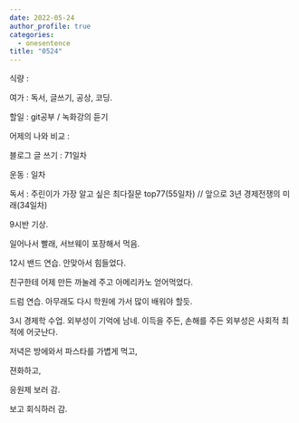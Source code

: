 ```yaml
---
date: 2022-05-24
author_profile: true
categories:
  - onesentence
title: "0524"
---
```


식량 : 

여가 : 독서, 글쓰기, 공상, 코딩.

할일 : git공부 / 녹화강의 듣기

어제의 나와 비교 : 


블로그 글 쓰기 : 71일차

운동 : 일차

독서 : 주린이가 가장 알고 싶은 최다질문 top77(55일차)  // 앞으로 3년 경제전쟁의 미래(34일차)


9시반 기상.

일어나서 빨래, 서브웨이 포장해서 먹음.

12시 밴드 연습. 안맞아서 힘들었다.

친구한테 어제 만든 까눌레 주고 아메리카노 얻어먹었다. 

드럼 연습. 아무래도 다시 학원에 가서 많이 배워야 할듯.

3시 경제학 수업. 외부성이 기억에 남네. 이득을 주든, 손해를 주든 외부성은 사회적 최적에 어긋난다.

저녁은 방에와서 파스타를 가볍게 먹고,

젼화하고,

응원제 보러 감.

보고 회식하러 감.